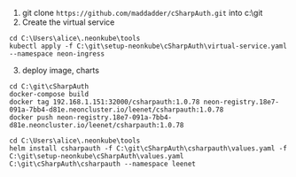 1. git clone `https://github.com/maddadder/cSharpAuth.git` into c:\git
2. Create the virtual service
```
cd C:\Users\alice\.neonkube\tools
kubectl apply -f C:\git\setup-neonkube\cSharpAuth\virtual-service.yaml --namespace neon-ingress
```
3. deploy image, charts 
```
cd C:\git\cSharpAuth
docker-compose build
docker tag 192.168.1.151:32000/csharpauth:1.0.78 neon-registry.18e7-091a-7bb4-d81e.neoncluster.io/leenet/csharpauth:1.0.78
docker push neon-registry.18e7-091a-7bb4-d81e.neoncluster.io/leenet/csharpauth:1.0.78

cd C:\Users\alice\.neonkube\tools
helm install csharpauth -f C:\git\cSharpAuth\csharpauth\values.yaml -f C:\git\setup-neonkube\cSharpAuth\values.yaml C:\git\cSharpAuth\csharpauth --namespace leenet
```
